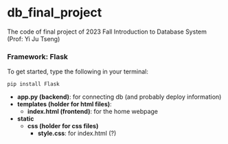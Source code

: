 # db_final_project
The code of final project of 2023 Fall Introduction to Database System (Prof: Yi Ju Tseng)

### **Framework:** Flask
To get started, type the following in your terminal:

`pip install Flask`

* **app.py (backend)**: for connecting db (and probably deploy information)
* **templates (holder for html files)**:
  * **index.html (frontend)**: for the home webpage 
* **static**
  * **css (holder for css files)**
    * **style.css**: for index.html (?)

